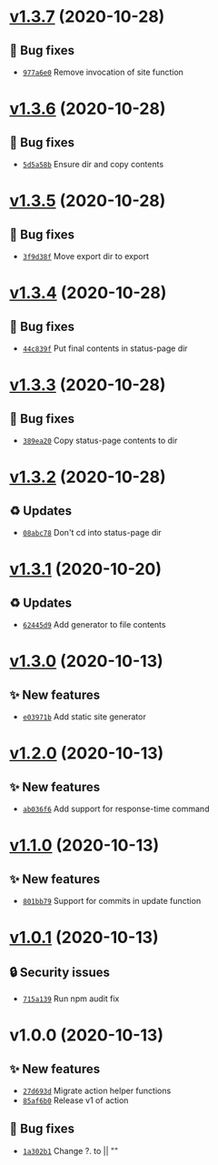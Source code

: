 # [v1.3.7](https://github.com/upptime/uptime-monitor/compare/v1.3.6...v1.3.7) (2020-10-28)

## 🐛 Bug fixes

- [`977a6e0`](https://github.com/upptime/uptime-monitor/commit/977a6e0)  Remove invocation of site function

# [v1.3.6](https://github.com/upptime/uptime-monitor/compare/v1.3.5...v1.3.6) (2020-10-28)

## 🐛 Bug fixes

- [`5d5a58b`](https://github.com/upptime/uptime-monitor/commit/5d5a58b)  Ensure dir and copy contents

# [v1.3.5](https://github.com/upptime/uptime-monitor/compare/v1.3.4...v1.3.5) (2020-10-28)

## 🐛 Bug fixes

- [`3f9d38f`](https://github.com/upptime/uptime-monitor/commit/3f9d38f)  Move export dir to export

# [v1.3.4](https://github.com/upptime/uptime-monitor/compare/v1.3.3...v1.3.4) (2020-10-28)

## 🐛 Bug fixes

- [`44c839f`](https://github.com/upptime/uptime-monitor/commit/44c839f)  Put final contents in status-page dir

# [v1.3.3](https://github.com/upptime/uptime-monitor/compare/v1.3.2...v1.3.3) (2020-10-28)

## 🐛 Bug fixes

- [`389ea20`](https://github.com/upptime/uptime-monitor/commit/389ea20)  Copy status-page contents to dir

# [v1.3.2](https://github.com/upptime/uptime-monitor/compare/v1.3.1...v1.3.2) (2020-10-28)

## ♻️ Updates

- [`08abc78`](https://github.com/upptime/uptime-monitor/commit/08abc78)  Don&#x27;t cd into status-page dir

# [v1.3.1](https://github.com/upptime/uptime-monitor/compare/v1.3.0...v1.3.1) (2020-10-20)

## ♻️ Updates

- [`62445d9`](https://github.com/upptime/uptime-monitor/commit/62445d9)  Add generator to file contents

# [v1.3.0](https://github.com/upptime/uptime-monitor/compare/v1.2.0...v1.3.0) (2020-10-13)

## ✨ New features

- [`e03971b`](https://github.com/upptime/uptime-monitor/commit/e03971b)  Add static site generator

# [v1.2.0](https://github.com/upptime/uptime-monitor/compare/v1.1.0...v1.2.0) (2020-10-13)

## ✨ New features

- [`ab036f6`](https://github.com/upptime/uptime-monitor/commit/ab036f6)  Add support for response-time command

# [v1.1.0](https://github.com/upptime/uptime-monitor/compare/v1.0.1...v1.1.0) (2020-10-13)

## ✨ New features

- [`801bb79`](https://github.com/upptime/uptime-monitor/commit/801bb79)  Support for commits in update function

# [v1.0.1](https://github.com/upptime/uptime-monitor/compare/v1.0.0...v1.0.1) (2020-10-13)

## 🔒 Security issues

- [`715a139`](https://github.com/upptime/uptime-monitor/commit/715a139)  Run npm audit fix

# v1.0.0 (2020-10-13)

## ✨ New features

- [`27d693d`](https://github.com/upptime/uptime-monitor/commit/27d693d)  Migrate action helper functions
- [`85af6b0`](https://github.com/upptime/uptime-monitor/commit/85af6b0)  Release v1 of action

## 🐛 Bug fixes

- [`1a302b1`](https://github.com/upptime/uptime-monitor/commit/1a302b1)  Change ?. to || &quot;&quot;
